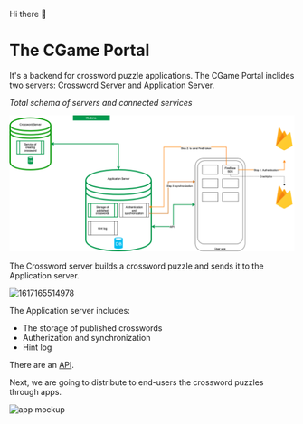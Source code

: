 Hi there :clap:
# The CGame Portal
It's a backend for crossword puzzle applications.
The CGame Portal inclides two servers: Crossword Server and Application Server.

*Total schema of servers and connected services*

![Total schema of servers and connected services](/documentation/doc_images/servers_and_services_page2.png)

The Crossword server builds a crossword puzzle and sends it to the Application server.

![1617165514978](https://user-images.githubusercontent.com/42923935/113277899-6c8c7600-930b-11eb-85b0-66e84ea90486.png)

The Application server includes:
* The storage of published crosswords
* Autherization and synchronization
* Hint log

There are an 
[API](https://github.com/gaydukas/cgame-portal/blob/11db12b64f967d3306c3d06561573faf485eff65/documentation/API%20Application%20Server.md).

Next, we are going to distribute to end-users the crossword puzzles through apps.

![app mockup](https://user-images.githubusercontent.com/42923935/113244602-8a43e600-92df-11eb-92d5-d4a78c576cc8.png)
